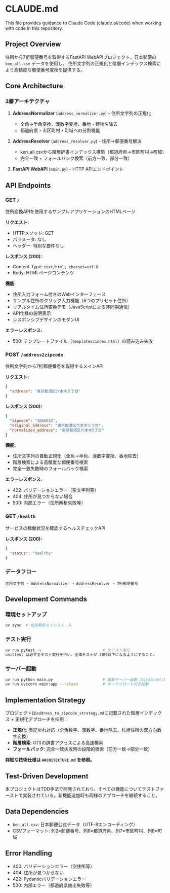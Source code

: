 # CLAUDE.md

This file provides guidance to Claude Code (claude.ai/code) when working with code in this repository.

## Project Overview

住所から7桁郵便番号を取得するFastAPI WebAPIプロジェクト。日本郵便の `ken_all.csv` データを使用し、
住所文字列の正規化と階層インデックス検索により高精度な郵便番号変換を提供する。

## Core Architecture

### 3層アーキテクチャ
1. **AddressNormalizer** (`address_normalizer.py`) - 住所文字列の正規化
   - 全角→半角変換、漢数字変換、番地・建物名除去
   - 都道府県・市区町村・町域への分割機能

2. **AddressResolver** (`address_resolver.py`) - 住所→郵便番号解決
   - ken_all.csvから階層辞書インデックス構築（都道府県→市区町村→町域）
   - 完全一致 + フォールバック検索（前方一致、部分一致）

3. **FastAPI WebAPI** (`main.py`) - HTTP APIエンドポイント

## API Endpoints

### GET `/`
住所変換APIを使用するサンプルアプリケーションのHTMLページ

**リクエスト:**
- HTTPメソッド: GET
- パラメータ: なし
- ヘッダー: 特別な要件なし

**レスポンス (200):**
- Content-Type: `text/html; charset=utf-8`
- Body: HTMLページコンテンツ

**機能:**
- 住所入力フォーム付きのWebインターフェース
- サンプル住所のクリック入力機能（6つのプリセット住所）
- リアルタイム住所変換デモ（JavaScriptによる非同期通信）
- API仕様の説明表示
- レスポンシブデザインのモダンUI

**エラーレスポンス:**
- 500: テンプレートファイル（`templates/index.html`）の読み込み失敗

### POST `/address2zipcode`
住所文字列から7桁郵便番号を取得するメインAPI

**リクエスト:**
```json
{
  "address": "東京都港区六本木５丁目"
}
```

**レスポンス (200):**
```json
{
  "zipcode": "1060032",
  "original_address": "東京都港区六本木５丁目",
  "normalized_address": "東京都港区六本木5丁目"
}
```

**機能:**
- 住所文字列の自動正規化（全角→半角、漢数字変換、番地除去）
- 階層検索による高精度な郵便番号検索
- 完全一致失敗時のフォールバック検索

**エラーレスポンス:**
- 422: バリデーションエラー（空文字列等）
- 404: 住所が見つからない場合
- 500: 内部エラー（住所解析失敗等）

### GET `/health`
サービスの稼働状況を確認するヘルスチェックAPI

**レスポンス (200):**
```json
{
  "status": "healthy"
}
```

### データフロー
```
住所文字列 → AddressNormalizer → AddressResolver → 7桁郵便番号
```

## Development Commands

### 環境セットアップ
```bash
uv sync  # 依存関係のインストール
```

### テスト実行
```bash
uv run pytest -v                           # 全テスト実行
unittest は必ず全テスト実行を行い、全体テストが 20秒以下になるようにすること。
```

### サーバー起動
```bash
uv run python main.py                      # 開発サーバー起動（localhost:8000）
uv run uvicorn main:app --reload           # オートリロード付き起動
```

## Implementation Strategy

プロジェクトは`address_to_zipcode_strategy.md`に記載された階層インデックス + 正規化アプローチを採用：

- **正規化**: 表記ゆれ対応（全角数字、漢数字、番地除去、札幌住所の双方向数字変換）
- **階層検索**: O(1)の辞書アクセスによる高速検索
- **フォールバック**: 完全一致失敗時の段階的検索（前方一致→部分一致）

**詳細な技術仕様は `ARCHITECTURE.md` を参照。**

## Test-Driven Development

本プロジェクトはTDD手法で開発されており、すべての機能についてテストファーストで実装されている。新機能追加時も同様のアプローチを継続すること。

## Data Dependencies

- `ken_all.csv`: 日本郵便公式データ（UTF-8エンコーディング）
- CSVフォーマット: 列2=郵便番号、列6=都道府県、列7=市区町村、列8=町域

## Error Handling

- 400: バリデーションエラー（空住所等）
- 404: 住所が見つからない
- 422: Pydanticバリデーションエラー
- 500: 内部エラー（都道府県抽出失敗等）

